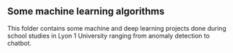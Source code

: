 <h2>Some machine learning algorithms</h2>
<p>This folder contains some machine and deep learning projects done during school studies in Lyon 1 University ranging from anomaly detection to chatbot.</p>

